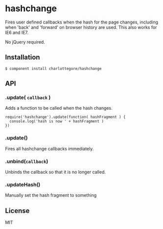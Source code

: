 # hashchange

  Fires user defined callbacks when the hash for the page changes, including when 'back' and 'forward' on browser history are used. This also works for IE6 and IE7.

  No jQuery required.

## Installation

    $ component install charlottegore/hashchange

## API

### .update( `callback` )

  Adds a function to be called when the hash changes.

    require('hashchange').update(function( hashFragment ) { 
      console.log('hash is now ' + hashFragment )
    })
    
### .update()

  Fires all hashchange callbacks immediately.
  
### .unbind(`callback`)

  Unbinds the callback so that it is no longer called.

### .updateHash()

  Manually set the hash fragment to something

## License

  MIT
